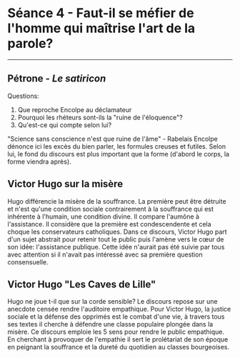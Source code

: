 # Séance 4 - Faut-il se méfier de l'homme qui maîtrise l'art de la parole?

---

## Pétrone - *Le satiricon*
Questions:

1. Que reproche Encolpe au déclamateur
2. Pourquoi les rhéteurs sont-ils la "ruine de l'éloquence"? 
3. Qu'est-ce qui compte selon lui?

"Science sans conscience n'est que ruine de l'âme" - Rabelais
Encolpe dénonce ici les excès du bien parler, les formules creuses et futiles. Selon lui, le fond du discours est plus important que la forme (d'abord le corps, la forme viendra après).

## Victor Hugo sur la misère

Hugo différencie la misère de la souffrance. La première peut être détruite et n'est qu'une condition sociale contrairement à la souffrance qui est inhérente à l'humain, une condition divine. Il compare l'aumône à l'assistance. Il considère que la première est condescendente et cela choque les conservateurs catholiques. Dans ce discours, Victor Hugo part d'un sujet abstrait pour retenir tout le public puis l'amène vers le cœur de son idée: l'assistance publique. Cette idée n'aurait pas été suivie par tous avec attention si il n'avait pas intéressé avec sa première question consensuelle. 

## Victor Hugo "Les Caves de Lille"

Hugo ne joue t-il que sur la corde sensible?  Le discours repose sur une anecdote censée rendre l'auditoire empathique. Pour Victor Hugo, la justice sociale et la défense des opprimés est le combat d'une vie, à travers tous ses textes il cherche à défendre une classe populaire plongée dans la misère. Ce discours emploie les 5 sens pour rendre le public empathique. En cherchant à provoquer de l'empathie il sert le prolétariat de son époque en peignant la souffrance et la dureté du quotidien au classes bourgeoises.  